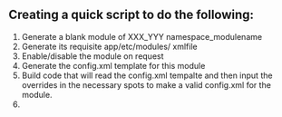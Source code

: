 ## Creating a quick script to do the following:

1. Generate a blank module of XXX_YYY namespace_modulename
2. Generate its requisite app/etc/modules/ xmlfile
3. Enable/disable the module on request
4. Generate the config.xml template for this module
5. Build code that will read the config.xml tempalte and then input the overrides in the necessary spots to make a valid config.xml for the module.
6. 
